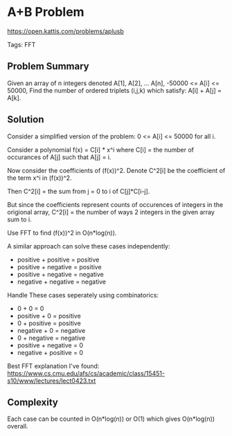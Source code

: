 # A+B Problem

https://open.kattis.com/problems/aplusb

Tags: FFT

## Problem Summary

Given an array of n integers denoted A[1], A[2], ... A[n], -50000 <= A[i] <=
50000, Find the number of ordered triplets (i,j,k) which satisfy: A[i] + A[j] =
A[k].

## Solution

Consider a simplified version of the problem: 0 <= A[i] <= 50000 for all i.

Consider a polynomial f(x) = C[i] * x^i where C[i] = the number of occurances of
A[j] such that A[j] = i.

Now consider the coefficients of (f(x))^2.
Denote C^2[i] be the coefficient of the term x^i in (f(x))^2.

Then C^2[i] = the sum from j = 0 to i of C[j]*C[i-j].

But since the coefficients represent counts of occurences of integers in the
origional array, C^2[i] = the number of ways 2 integers in the given array sum
to i.

Use FFT to find (f(x))^2 in O(n\*log(n)).

A similar approach can solve these cases independently:
 - positive + positive = positive
 - positive + negative = positive
 - positive + negative = negative
 - negative + negative = negative
 
Handle These cases seperately using combinatorics:
 - 0 + 0 = 0
 - positive + 0 = positive
 - 0 + positive = positive
 - negative + 0 = negative
 - 0 + negative = negative
 - positive + negative = 0
 - negative + positive = 0

Best FFT explanation I've found:
https://www.cs.cmu.edu/afs/cs/academic/class/15451-s10/www/lectures/lect0423.txt

## Complexity

Each case can be counted in O(n\*log(n)) or O(1) which gives O(n\*log(n))
overall.
